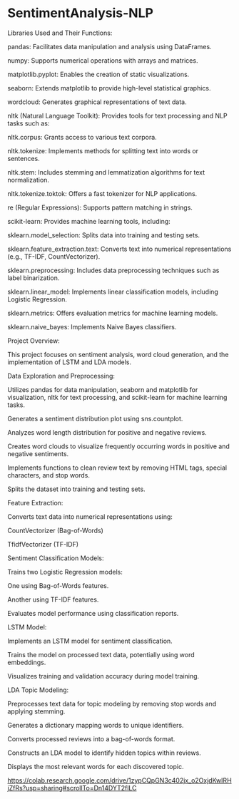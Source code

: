 # SentimentAnalysis-NLP
Libraries Used and Their Functions:

pandas: Facilitates data manipulation and analysis using DataFrames.

numpy: Supports numerical operations with arrays and matrices.

matplotlib.pyplot: Enables the creation of static visualizations.

seaborn: Extends matplotlib to provide high-level statistical graphics.

wordcloud: Generates graphical representations of text data.

nltk (Natural Language Toolkit): Provides tools for text processing and NLP tasks such as:

nltk.corpus: Grants access to various text corpora.

nltk.tokenize: Implements methods for splitting text into words or sentences.

nltk.stem: Includes stemming and lemmatization algorithms for text normalization.

nltk.tokenize.toktok: Offers a fast tokenizer for NLP applications.

re (Regular Expressions): Supports pattern matching in strings.

scikit-learn: Provides machine learning tools, including:

sklearn.model_selection: Splits data into training and testing sets.

sklearn.feature_extraction.text: Converts text into numerical representations (e.g., TF-IDF, CountVectorizer).

sklearn.preprocessing: Includes data preprocessing techniques such as label binarization.

sklearn.linear_model: Implements linear classification models, including Logistic Regression.

sklearn.metrics: Offers evaluation metrics for machine learning models.

sklearn.naive_bayes: Implements Naive Bayes classifiers.

Project Overview:

This project focuses on sentiment analysis, word cloud generation, and the implementation of LSTM and LDA models.

Data Exploration and Preprocessing:

Utilizes pandas for data manipulation, seaborn and matplotlib for visualization, nltk for text processing, and scikit-learn for machine learning tasks.

Generates a sentiment distribution plot using sns.countplot.

Analyzes word length distribution for positive and negative reviews.

Creates word clouds to visualize frequently occurring words in positive and negative sentiments.

Implements functions to clean review text by removing HTML tags, special characters, and stop words.

Splits the dataset into training and testing sets.

Feature Extraction:

Converts text data into numerical representations using:

CountVectorizer (Bag-of-Words)

TfidfVectorizer (TF-IDF)

Sentiment Classification Models:

Trains two Logistic Regression models:

One using Bag-of-Words features.

Another using TF-IDF features.

Evaluates model performance using classification reports.

LSTM Model:

Implements an LSTM model for sentiment classification.

Trains the model on processed text data, potentially using word embeddings.

Visualizes training and validation accuracy during model training.

LDA Topic Modeling:

Preprocesses text data for topic modeling by removing stop words and applying stemming.

Generates a dictionary mapping words to unique identifiers.

Converts processed reviews into a bag-of-words format.

Constructs an LDA model to identify hidden topics within reviews.

Displays the most relevant words for each discovered topic.

https://colab.research.google.com/drive/1zypCQpGN3c402jx_o2OxjdKwIRHjZfRs?usp=sharing#scrollTo=Dn14DYT2flLC
